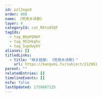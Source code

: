 ```yaml
---
id: pzl2ogxd
order: 800
name: 《死绝乡诗歌》
layer: 4
categoryId: cat_MXtv05QF
tagIds:
  - tag_BHaPQ9KP
  - tag_95IHkghu
  - tag_Sxpdwy6V
aliases: []
titledLinks:
  - title: "相关链接: 《死绝乡诗歌》"
    url: https://bangumi.tv/subject/212961
parent: ""
relatedEntries: []
timelineEvents: []
nsfw: false
lastUpdated: 1758087125
---
```


